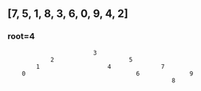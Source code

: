 ## [7, 5, 1, 8, 3, 6, 0, 9, 4, 2] 
### root=4
                            3
                2                     5
            1                   4              7     
        0                               6              9
                                                  8
                    
